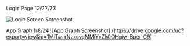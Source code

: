 Login Page 12/27/23

![Login Screen Screenshot](https://drive.google.com/uc?export=view&id=1d7JC6gmLaLSM5yTxmCIOoco_DefNoQMA)

App Graph 1/8/24
![App Graph Screenshot] (https://drive.google.com/uc?export=view&id=1MlTwmNzxovqMMiYxZh0OHgiw-Bper_C9)

